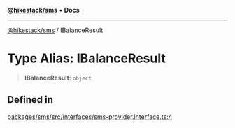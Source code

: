 [**@hikestack/sms**](/official/reference/sms/index.md) • **Docs**

***

[@hikestack/sms](/official/reference/sms/globals.md) / IBalanceResult

# Type Alias: IBalanceResult

> **IBalanceResult**: `object`

## Defined in

[packages/sms/src/interfaces/sms-provider.interface.ts:4](https://github.com/hikestack/hike/blob/5b5a0ebd12d6185b553ab0b289e36e1190d78992/packages/sms/src/interfaces/sms-provider.interface.ts#L4)
